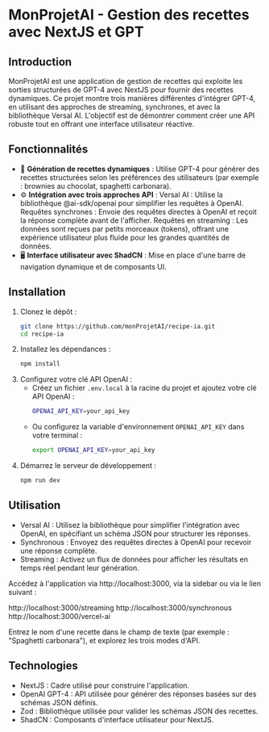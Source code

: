 # MonProjetAI - Gestion des recettes avec NextJS et GPT

## Introduction

MonProjetAI est une application de gestion de recettes qui exploite les sorties structurées de GPT-4 avec NextJS pour fournir des recettes dynamiques. Ce projet montre trois manières différentes d'intégrer GPT-4, en utilisant des approches de streaming, synchrones, et avec la bibliothèque Versal AI. L'objectif est de démontrer comment créer une API robuste tout en offrant une interface utilisateur réactive.

## Fonctionnalités

- 💬 **Génération de recettes dynamiques** : Utilise GPT-4 pour générer des recettes structurées selon les préférences des utilisateurs (par exemple : brownies au chocolat, spaghetti carbonara).
- ⚙️ **Intégration avec trois approches API** :
Versal AI : Utilise la bibliothèque @ai-sdk/openai pour simplifier les requêtes à OpenAI.
Requêtes synchrones : Envoie des requêtes directes à OpenAI et reçoit la réponse complète avant de l'afficher.
Requêtes en streaming : Les données sont reçues par petits morceaux (tokens), offrant une expérience utilisateur plus fluide pour les grandes quantités de données.
- 🖥️ **Interface utilisateur avec ShadCN** : Mise en place d'une barre de navigation dynamique et de composants UI.

## Installation

1. Clonez le dépôt :
   ```bash
   git clone https://github.com/monProjetAI/recipe-ia.git
   cd recipe-ia
   ```
2. Installez les dépendances :
   ```bash
   npm install
   ```
3. Configurez votre clé API OpenAI :
   - Créez un fichier `.env.local` à la racine du projet et ajoutez votre clé API OpenAI :
     ```bash
     OPENAI_API_KEY=your_api_key
     ```
   - Ou configurez la variable d'environnement `OPENAI_API_KEY` dans votre terminal :
     ```bash
     export OPENAI_API_KEY=your_api_key
     ```
4. Démarrez le serveur de développement :
   ```bash
   npm run dev
   ```

## Utilisation

- Versal AI : Utilisez la bibliothèque pour simplifier l'intégration avec OpenAI, en spécifiant un schéma JSON pour structurer les réponses.
- Synchronous : Envoyez des requêtes directes à OpenAI pour recevoir une réponse complète.
- Streaming : Activez un flux de données pour afficher les résultats en temps réel pendant leur génération.

Accédez à l'application via http://localhost:3000, via la sidebar ou via le lien suivant :

http://localhost:3000/streaming
http://localhost:3000/synchronous
http://localhost:3000/vercel-ai

Entrez le nom d'une recette dans le champ de texte (par exemple : "Spaghetti carbonara"), et explorez les trois modes d'API.

## Technologies
- NextJS : Cadre utilisé pour construire l'application.
- OpenAI GPT-4 : API utilisée pour générer des réponses basées sur des schémas JSON définis.
- Zod : Bibliothèque utilisée pour valider les schémas JSON des recettes.
- ShadCN : Composants d'interface utilisateur pour NextJS.
